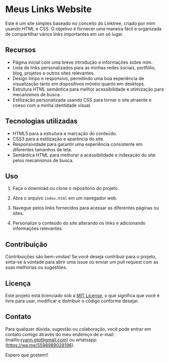 # Meus Links Website

Este é um site simples baseado no conceito do Linktree, criado por mim usando HTML e CSS. O objetivo é fornecer uma maneira fácil e organizada de compartilhar vários links importantes em um só lugar.

## Recursos

- Página inicial com uma breve introdução e informações sobre mim.
- Lista de links personalizados para as minhas redes sociais, portfólio, blog, projetos e outros sites relevantes.
- Design limpo e responsivo, permitindo uma boa experiência de visualização tanto em dispositivos móveis quanto em desktops.
- Estrutura HTML semântica para melhor acessibilidade e otimização para mecanismos de busca.
- Estilização personalizada usando CSS para tornar o site atraente e coeso com a minha identidade visual.

## Tecnologias utilizadas

- HTML5 para a estrutura e marcação do conteúdo.
- CSS3 para a estilização e aparência do site.
- Responsividade para garantir uma experiência consistente em diferentes tamanhos de tela.
- Semântica HTML para melhorar a acessibilidade e indexação do site pelos mecanismos de busca.

## Uso

1. Faça o download ou clone o repositório do projeto.

2. Abra o arquivo `index.html` em um navegador web.

3. Navegue pelos links fornecidos para acessar as diferentes páginas ou sites.

4. Personalize o conteúdo do site alterando os links e adicionando informações relevantes.

## Contribuição

Contribuições são bem-vindas! Se você deseja contribuir para o projeto, sinta-se à vontade para abrir uma issue ou enviar um pull request com as suas melhorias ou sugestões.

## Licença

Este projeto está licenciado sob a [MIT License](LICENSE), o que significa que você é livre para usar, modificar e distribuir o código conforme desejar.

## Contato

Para qualquer dúvida, sugestão ou colaboração, você pode entrar em contato comigo através do meu endereço de e-mail:(mailto:ryann.gto@gmail.com) ou whatsapp: (https://wa.me/5598989028196).

Espero que gostem!!

